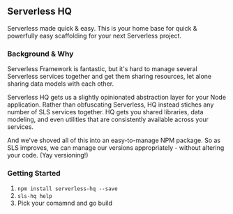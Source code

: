 
## Serverless HQ
Serverless made quick & easy. This is your home base for quick & powerfully easy scaffolding for your next Serverless project.

### Background & Why
Serverless Framework is fantastic, but it's hard to manage several Serverless services together and get them sharing resources, let alone sharing data models with each other.

Serverless HQ gets us a slightly opinionated abstraction layer for your Node application. Rather than obfuscating Serverless, HQ instead stiches any number of SLS services together. HQ gets you shared libraries, data modeling, and even utilities that are consistently available across your services.

And we've shoved all of this into an easy-to-manage NPM package. So as SLS improves, we can manage our versions appropriately - without altering your code. (Yay versioning!)

### Getting Started
1. ```npm install serverless-hq --save```
2. ```sls-hq help```
3. Pick your comamnd and go build